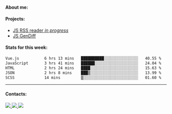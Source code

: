 #### About me:

#### Projects:
- [JS RSS reader *in progress*](https://github.com/GKoil/frontend-project-lvl3)
- [JS GenDiff](https://github.com/GKoil/GenDiff)

#### Stats for this week:
<!--START_SECTION:waka-->

```txt
Vue.js           6 hrs 13 mins   ██████████░░░░░░░░░░░░░░░   40.55 %
JavaScript       3 hrs 41 mins   ██████░░░░░░░░░░░░░░░░░░░   24.04 %
HTML             2 hrs 24 mins   ████░░░░░░░░░░░░░░░░░░░░░   15.63 %
JSON             2 hrs 8 mins    ███▒░░░░░░░░░░░░░░░░░░░░░   13.99 %
SCSS             14 mins         ▒░░░░░░░░░░░░░░░░░░░░░░░░   01.60 %
```

<!--END_SECTION:waka-->
---
#### Contacts:

<a target='_blank' title='LinkedIn' href="https://www.linkedin.com/in/gkoil/">
  <img src="https://img.shields.io/badge/LinkedIn-0077B5?style=for-the-badge&logo=linkedin&logoColor=white" />
</a>
<a target='_blank' title='Telegram' href="https://t.me/gkoil">
  <img src="https://img.shields.io/badge/Telegram-2CA5E0?style=for-the-badge&logo=telegram&logoColor=white" />
</a>
<a target='_blank' title='Gmail' href="mailto: gk.grigorev@gmail.com">
  <img src="https://img.shields.io/badge/Gmail-D14836?style=for-the-badge&logo=gmail&logoColor=white" />
</a>

